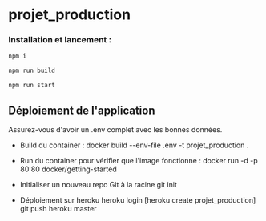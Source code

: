 # projet_production

### Installation et lancement :

```bash
npm i
```

```bash
npm run build
```

```bash
npm run start
```

## Déploiement de l'application

Assurez-vous d'avoir un .env complet avec les bonnes données.

- Build du container :
docker build --env-file .env -t projet_production .

- Run du container pour vérifier que l'image fonctionne :
docker run -d -p 80:80 docker/getting-started

- Initialiser un nouveau repo Git à la racine
git init

- Déploiement sur heroku
heroku login
[heroku create projet_production]
git push heroku master




